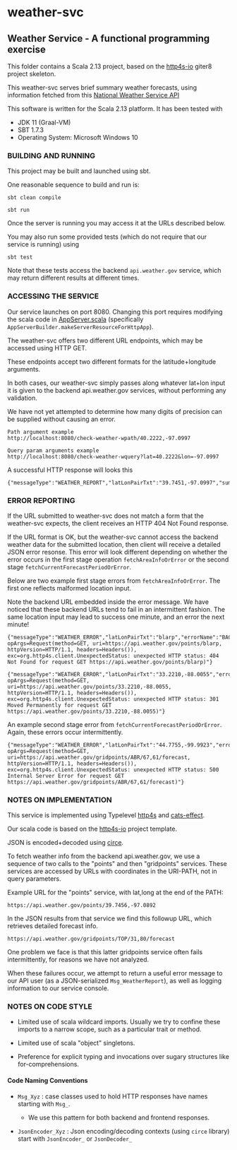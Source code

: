 # weather-svc

## Weather Service - A functional programming exercise

This folder contains a Scala 2.13 project, based on the [http4s-io](https://github.com/http4s/http4s-io.g8) giter8 project skeleton.

This weather-svc serves brief summary weather forecasts, using information fetched from this 
[National Weather Service API](https://www.weather.gov/documentation/services-web-api) 

This software is written for the Scala 2.13 platform.  It has been tested with
 * JDK 11 (Graal-VM)
 * SBT 1.7.3
 * Operating System:  Microsoft Windows 10

### BUILDING AND RUNNING

This project may be built and launched using sbt.

One reasonable sequence to build and run is:

`sbt clean compile`

`sbt run`

Once the server is running you may access it at the URLs described below.

You may also run some provided tests (which do not require that our service is running) using

`sbt test`

Note that these tests access the backend `api.weather.gov` service, which may return different results at different times.

### ACCESSING THE SERVICE

Our service launches on port 8080.  Changing this port requires modifying the scala code in 
[AppServer.scala](./src/main/scala/com/appstract/fpex/weather/AppServer.scala) (specifically `AppServerBuilder.makeServerResourceForHttpApp`).

The weather-svc offers two different URL endpoints, which may be accessed using HTTP GET.

These endpoints accept two different formats for the latitude+longitude arguments.

In both cases, our weather-svc simply passes along whatever lat+lon input it is given to the backend api.weather.gov services,
without performing any validation.

We have not yet attempted to determine how many digits of precision can be supplied without causing an error.

    Path argument example
    http://localhost:8080/check-weather-wpath/40.2222,-97.0997

    Query param arguments example
    http://localhost:8080/check-weather-wquery?lat=40.2222&lon=-97.0997

A successful HTTP response will looks this
    
    {"messageType":"WEATHER_REPORT","latLonPairTxt":"39.7451,-97.0997","summary":"Sunny","temperatureDescription":"cold"}


### ERROR REPORTING

If the URL submitted to weather-svc does not match a form that the weather-svc expects, the client receives an HTTP 404 Not Found response.

If the URL format is OK, but the weather-svc cannot access the backend weather data for the submitted location, then client will receive a detailed JSON error resonse. This error will look different depending on whether the error occurs in the first stage operation `fetchAreaInfoOrError` or the second stage `fetchCurrentForecastPeriodOrError`.

Below are two example first stage errors from `fetchAreaInfoOrError`.
The first one reflects malformed location input. 

Note the backend URL embedded inside the error message.  We have noticed that these backend URLs tend to fail in an intermittent fashion.
The same location input may lead to success one minute, and an error the next minute!

    {"messageType":"WEATHER_ERROR","latLonPairTxt":"blarp","errorName":"BACKEND_ERR","errorInfo":"BackendError(opName=fetchAreaInfoOrError, opArgs=Request(method=GET, uri=https://api.weather.gov/points/blarp, httpVersion=HTTP/1.1, headers=Headers()), exc=org.http4s.client.UnexpectedStatus: unexpected HTTP status: 404 Not Found for request GET https://api.weather.gov/points/blarp)"}

    {"messageType":"WEATHER_ERROR","latLonPairTxt":"33.2210,-88.0055","errorName":"BACKEND_ERR","errorInfo":"BackendError(opName=fetchAreaInfoOrError, opArgs=Request(method=GET, uri=https://api.weather.gov/points/33.2210,-88.0055, httpVersion=HTTP/1.1, headers=Headers()), exc=org.http4s.client.UnexpectedStatus: unexpected HTTP status: 301 Moved Permanently for request GET https://api.weather.gov/points/33.2210,-88.0055)"}

An example second stage error from `fetchCurrentForecastPeriodOrError`.  Again, these errors occur intermittently.

    {"messageType":"WEATHER_ERROR","latLonPairTxt":"44.7755,-99.9923","errorName":"BACKEND_ERR","errorInfo":"BackendError(opName=fetchCurrentForecastPeriodOrError, opArgs=Request(method=GET, uri=https://api.weather.gov/gridpoints/ABR/67,61/forecast, httpVersion=HTTP/1.1, headers=Headers()), exc=org.http4s.client.UnexpectedStatus: unexpected HTTP status: 500 Internal Server Error for request GET https://api.weather.gov/gridpoints/ABR/67,61/forecast)"}

### NOTES ON IMPLEMENTATION

This service is implemented using Typelevel [http4s](https://http4s.org/) and [cats-effect](https://typelevel.org/cats-effect/).

Our scala code is based on the [http4s-io](https://github.com/http4s/http4s-io.g8) project template.

JSON is encoded+decoded using [circe](https://circe.github.io/circe/).

To fetch weather info from the backend api.weather.gov, we use a sequence of two calls
to the "points" and then "gridpoints" services.  These services are accessed by URLs
with coordinates in the URI-PATH, not in query parameters.

Example URL for the "points" service, with lat,long at the end of the PATH:

    https://api.weather.gov/points/39.7456,-97.0892

In the JSON results from that service we find this followup URL, which retrieves detailed forecast info.

    https://api.weather.gov/gridpoints/TOP/31,80/forecast

One problem we face is that this latter gridpoints service often fails intermittently, for reasons we have not analyzed.  

When these failures occur, we attempt to return a useful error message to our API user (as a JSON-serialized `Msg_WeatherReport`), 
as well as logging information to our service console.

### NOTES ON CODE STYLE

 * Limited use of scala wildcard imports.  Usually we try to confine these imports to a narrow scope, such as a particular trait or method.

 * Limited use of scala "object" singletons.

 * Preference for explicit typing and invocations over sugary structures like for-comprehensions.  

#### Code Naming Conventions

 * `Msg_Xyz` : case classes used to hold HTTP responses have names starting with `Msg_`.  
   * We use this pattern for both backend and frontend responses.

 * `JsonEncoder_Xyz` : Json encoding/decoding contexts (using `circe` library) start with `JsonEncoder_` or `JsonDecoder_`
